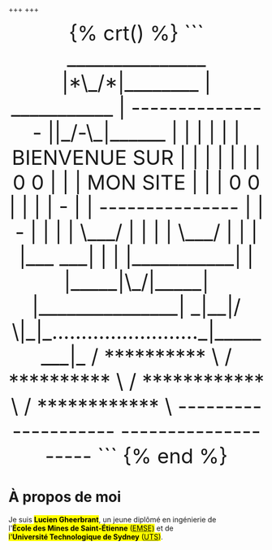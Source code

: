 +++
+++

<center style="font-size:1vmax;">
  {% crt() %}
  ```
     _______________                     |*\_/*|________    
    |  ___________  |  ---------------  ||_/-\_|______  |   
    | |           | | | BIENVENUE SUR | | |           | |   
    | |   0   0   | | |   MON SITE    | | |   0   0   | |   
    | |     -     | |  ---------------  | |     -     | |   
    | |   \___/   | |                   | |   \___/   | |   
    | |___     ___| |                   | |___________| |   
    |_____|\_/|_____|                   |_______________|   
      _|__|/ \|_|_........................._|________|_     
     / ********** \                       / ********** \    
   /  ************  \                   /  ************  \  
  --------------------                 -------------------- 
  ```
  {% end %}
</center>

# À propos de moi
Je suis <mark>**Lucien Gheerbrant**</mark>, un jeune diplômé en ingénierie de l'<mark>**École&nbsp;des&nbsp;Mines&nbsp;de&nbsp;Saint-Étienne**&nbsp;(<abbr title="École des Mines de Saint-Étienne">EMSE</abbr>)</mark> et de <mark>l'**Université&nbsp;Technologique&nbsp;de&nbsp;Sydney** (<abbr title="UTS">UTS</abbr>)</mark>.